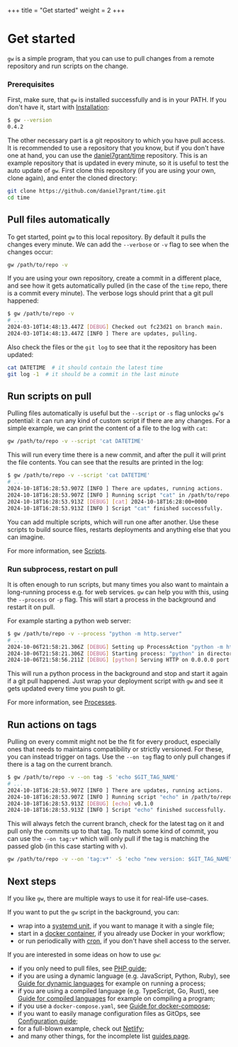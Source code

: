 +++
title = "Get started"
weight = 2
+++

# Get started

`gw` is a simple program, that you can use to pull changes from a remote repository and run scripts on the change.

### Prerequisites

First, make sure, that `gw` is installed successfully and is in your PATH. If you don't have it, start with [Installation](/usage/installation):

```sh
$ gw --version
0.4.2
```

The other necessary part is a git repository to which you have pull access. It is recommended to use a repository that you know, but if you don't have one at hand, you can use the [daniel7grant/time](https://github.com/daniel7grant/time) repository. This is an example repository that is updated in every minute, so it is useful to test the auto update of `gw`. First clone this repository (if you are using your own, clone again), and enter the cloned directory:

```sh
git clone https://github.com/daniel7grant/time.git
cd time
```

## Pull files automatically

To get started, point `gw` to this local repository. By default it pulls the changes every minute. We can add the `--verbose` or `-v` flag to see when the changes occur:

```sh
gw /path/to/repo -v
```

If you are using your own repository, create a commit in a different place, and see how it gets automatically pulled (in the case of the `time` repo, there is a commit every minute). The verbose logs should print that a git pull happened:

```sh
$ gw /path/to/repo -v
# ...
2024-03-10T14:48:13.447Z [DEBUG] Checked out fc23d21 on branch main.
2024-03-10T14:48:13.447Z [INFO ] There are updates, pulling.
```

Also check the files or the `git log` to see that it the repository has been updated:

```sh
cat DATETIME  # it should contain the latest time
git log -1  # it should be a commit in the last minute
```

## Run scripts on pull

Pulling files automatically is useful but the `--script` or `-s` flag unlocks `gw`'s potential: it can run any kind of custom script if there are any changes. For a simple example, we can print the content of a file to the log with `cat`:

```sh
gw /path/to/repo -v --script 'cat DATETIME'
```

This will run every time there is a new commit, and after the pull it will print the file contents. You can see that the results are printed in the log:

```sh
$ gw /path/to/repo -v --script 'cat DATETIME'
# ...
2024-10-18T16:28:53.907Z [INFO ] There are updates, running actions.
2024-10-18T16:28:53.907Z [INFO ] Running script "cat" in /path/to/repo.
2024-10-18T16:28:53.913Z [DEBUG] [cat] 2024-10-18T16:28:00+0000
2024-10-18T16:28:53.913Z [INFO ] Script "cat" finished successfully.
```

You can add multiple scripts, which will run one after another. Use these scripts to build source files, restarts deployments and anything else that you can imagine.

For more information, see [Scripts](/usage/actions#scripts).

### Run subprocess, restart on pull

It is often enough to run scripts, but many times you also want to maintain a long-running process e.g. for web services. `gw` can help you with this, using the `--process` or `-p` flag. This will start a process in the background and restart it on pull.

For example starting a python web server:

```sh
$ gw /path/to/repo -v --process "python -m http.server"
# ...
2024-10-06T21:58:21.306Z [DEBUG] Setting up ProcessAction "python -m http.server" on change.
2024-10-06T21:58:21.306Z [DEBUG] Starting process: "python" in directory /path/to/repo.
2024-10-06T21:58:56.211Z [DEBUG] [python] Serving HTTP on 0.0.0.0 port 8000 (http://0.0.0.0:8000/) ...
```

This will run a python process in the background and stop and start it again if a git pull happened. Just wrap your deployment script with `gw` and see it gets updated every time you push to git.

For more information, see [Processes](/usage/actions#processes).

## Run actions on tags

Pulling on every commit might not be the fit for every product, especially ones that needs to maintains compatibility or strictly versioned. For these, you can instead trigger on tags. Use the `--on tag` flag to only pull changes if there is a tag on the current branch.

```sh
$ gw /path/to/repo -v --on tag -S 'echo $GIT_TAG_NAME'
# ...
2024-10-18T16:28:53.907Z [INFO ] There are updates, running actions.
2024-10-18T16:28:53.907Z [INFO ] Running script "echo" in /path/to/repo.
2024-10-18T16:28:53.913Z [DEBUG] [echo] v0.1.0
2024-10-18T16:28:53.913Z [INFO ] Script "echo" finished successfully.
```

This will always fetch the current branch, check for the latest tag on it and pull only the commits up to that tag. To match some kind of commit, you can use the `--on tag:v*` which will only pull if the tag is matching the passed glob (in this case starting with `v`).

```sh
gw /path/to/repo -v --on 'tag:v*' -S 'echo "new version: $GIT_TAG_NAME"'
```

## Next steps

If you like `gw`, there are multiple ways to use it for real-life use-cases.

If you want to put the `gw` script in the background, you can:

- wrap into a [systemd unit](/usage/systemd), if you want to manage it with a single file;
- start in a [docker container](/usage/docker), if you already use Docker in your workflow;
- or run periodically with [cron](/usage/crontab), if you don't have shell access to the server.

If you are interested in some ideas on how to use `gw`:

- if you only need to pull files, see [PHP guide](/guides/php);
- if you are using a dynamic language (e.g. JavaScript, Python, Ruby), see [Guide for dynamic languages](/guides/dynamic) for example on running a process;
- if you are using a compiled language (e.g. TypeScript, Go, Rust), see [Guide for compiled languages](/guides/compiled) for example on compiling a program;
- if you use a `docker-compose.yaml`, see [Guide for docker-compose](guides/docker-compose);
- if you want to easily manage configuration files as GitOps, see [Configuration guide](/guides/configuration);
- for a full-blown example, check out [Netlify](/guides/netlify);
- and many other things, for the incomplete list [guides page](/guides).
